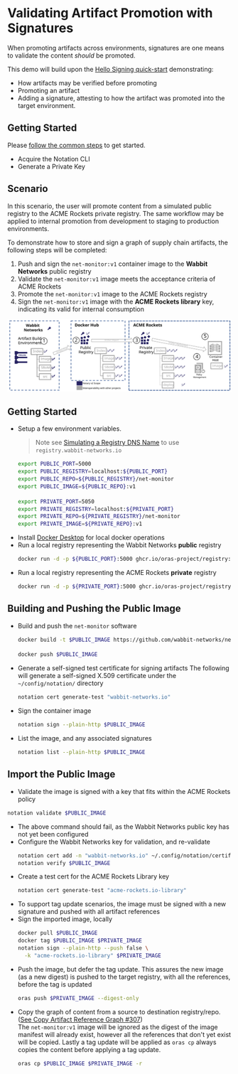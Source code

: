 # Validating Artifact Promotion with Signatures

When promoting artifacts across environments, signatures are one means to validate the content _should_ be promoted.

This demo will build upon the [Hello Signing quick-start](./hello-signing.md) demonstrating:
 - How artifacts may be verified before promoting
 - Promoting an artifact
 - Adding a signature, attesting to how the artifact was promoted into the target environment.

## Getting Started

Please [follow the common steps](./common-steps.md) to get started.
- Acquire the Notation CLI
- Generate a Private Key

## Scenario

In this scenario, the user will promote content from a simulated public registry to the ACME Rockets private registry. The same workflow may be applied to internal promotion from development to staging to production environments.

To demonstrate how to store and sign a graph of supply chain artifacts, the following steps will be completed:

1. Push and sign the `net-monitor:v1` container image to the **Wabbit Networks** public registry
2. Validate the `net-monitor:v1` image meets the acceptance criteria of ACME Rockets
3. Promote the `net-monitor:v1` image to the ACME Rockets registry
4. Sign the `net-monitor:v1` image with the **ACME Rockets library** key, indicating its valid for internal consumption

![](../media/notary-e2e-scenarios.svg)

## Getting Started
- Setup a few environment variables.  
  >Note see [Simulating a Registry DNS Name](#simulating-a-registry-dns-name) to use `registry.wabbit-networks.io`
  ```bash
  export PUBLIC_PORT=5000
  export PUBLIC_REGISTRY=localhost:${PUBLIC_PORT}
  export PUBLIC_REPO=${PUBLIC_REGISTRY}/net-monitor
  export PUBLIC_IMAGE=${PUBLIC_REPO}:v1

  export PRIVATE_PORT=5050
  export PRIVATE_REGISTRY=localhost:${PRIVATE_PORT}
  export PRIVATE_REPO=${PRIVATE_REGISTRY}/net-monitor
  export PRIVATE_IMAGE=${PRIVATE_REPO}:v1
  ```
- Install [Docker Desktop](https://www.docker.com/products/docker-desktop) for local docker operations
- Run a local registry representing the Wabbit Networks **public** registry
  ```bash
  docker run -d -p ${PUBLIC_PORT}:5000 ghcr.io/oras-project/registry:latest
  ```
- Run a local registry representing the ACME Rockets **private** registry
  ```bash
  docker run -d -p ${PRIVATE_PORT}:5000 ghcr.io/oras-project/registry:latest
  ```
## Building and Pushing the Public Image

- Build and push the `net-monitor` software
  ```bash
  docker build -t $PUBLIC_IMAGE https://github.com/wabbit-networks/net-monitor.git#main

  docker push $PUBLIC_IMAGE
  ```
- Generate a self-signed test certificate for signing artifacts
  The following will generate a self-signed X.509 certificate under the `~/config/notation/` directory
  ```bash
  notation cert generate-test "wabbit-networks.io"
  ```
- Sign the container image
  ```bash
  notation sign --plain-http $PUBLIC_IMAGE
  ```
- List the image, and any associated signatures
  ```bash
  notation list --plain-http $PUBLIC_IMAGE
  ```

## Import the Public Image

- Validate the image is signed with a key that fits within the ACME Rockets policy
 ```bash
 notation validate $PUBLIC_IMAGE
 ```
- The above command should fail, as the Wabbit Networks public key has not yet been configured
- Configure the Wabbit Networks key for validation, and re-validate
  ```bash
  notation cert add -n "wabbit-networks.io" ~/.config/notation/certificate/wabbit-networks.io.crt
  notation verify $PUBLIC_IMAGE
  ``` 
- Create a test cert for the ACME Rockets Library key
  ```bash
  notation cert generate-test "acme-rockets.io-library"
  ```
- To support tag update scenarios, the image must be signed with a new signature and pushed with all artifact references
- Sign the imported image, locally
  ```bash
  docker pull $PUBLIC_IMAGE
  docker tag $PUBLIC_IMAGE $PRIVATE_IMAGE
  notation sign --plain-http --push false \
    -k "acme-rockets.io-library" $PRIVATE_IMAGE
  ```
- Push the image, but defer the tag update. This assures the new image (as a new digest) is pushed to the target registry, with all the references, before the tag is updated
  ```bash
  oras push $PRIVATE_IMAGE --digest-only
  ```
- Copy the graph of content from a source to destination registry/repo. ([See Copy Artifact Reference Graph #307](https://github.com/oras-project/oras/issues/307))  
The `net-monitor:v1` image will be ignored as the digest of the image manifest will already exist, however all the references that don't yet exist will be copied. Lastly a tag update will be applied as `oras cp` always copies the content before applying a tag update.
  ```bash
  oras cp $PUBLIC_IMAGE $PRIVATE_IMAGE -r
  ```

[notation-releases]:      https://github.com/shizhMSFT/notation/releases/tag/v0.5.0
[artifact-manifest]:      https://github.com/oras-project/artifacts-spec/blob/main/artifact-manifest.md
[cncf-distribution]:      https://github.com/oras-project/distribution